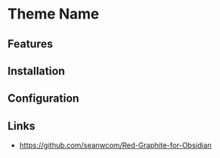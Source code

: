 # Theme Name

## Features

## Installation

## Configuration

## Links
- https://github.com/seanwcom/Red-Graphite-for-Obsidian